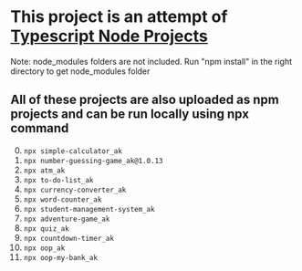 # This project is an attempt of [Typescript Node Projects](https://github.com/panacloud-modern-global-apps/typescript-node-projects)

Note: node_modules folders are not included. Run "npm install" in the right directory to get node_modules folder

## All of these projects are also uploaded as npm projects and can be run locally using npx command
00. `npx simple-calculator_ak`
01. `npx number-guessing-game_ak@1.0.13`
02. `npx atm_ak`
03. `npx to-do-list_ak`
04. `npx currency-converter_ak`
05. `npx word-counter_ak`
06. `npx student-management-system_ak`
07. `npx adventure-game_ak`
08. `npx quiz_ak`
09. `npx countdown-timer_ak`
10. `npx oop_ak`
11. `npx oop-my-bank_ak`